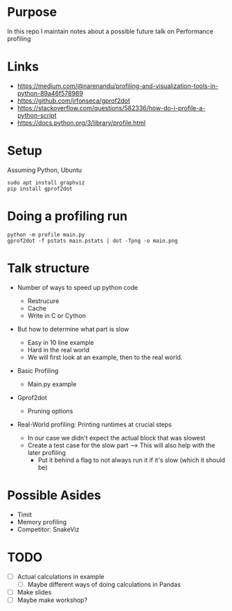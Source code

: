 # Purpose
In this repo I maintain notes about a possible future talk on Performance profiling

# Links
- https://medium.com/@narenandu/profiling-and-visualization-tools-in-python-89a46f578989 
- https://github.com/jrfonseca/gprof2dot
- https://stackoverflow.com/questions/582336/how-do-i-profile-a-python-script
- https://docs.python.org/3/library/profile.html

# Setup
Assuming Python, Ubuntu
```
sudo apt install graphviz
pip install gprof2dot    
```


# Doing a profiling run
```
python -m profile main.py 
gprof2dot -f pstats main.pstats | dot -Tpng -o main.png
```



# Talk structure 
- Number of ways to speed up python code
    - Restrucure
    - Cache
    - Write in C or Cython
- But how to determine what part is slow
    - Easy in 10 line example
    - Hard in the real world
    - We will first look at an example, then to the real world. 

- Basic Profiling
  - Main.py example
- Gprof2dot
    - Pruning options

- Real-World profiling: Printing runtimes at crucial steps
    - In our case we didn't expect the actual block that was slowest
    - Create a test case for the slow part --> This will also help with the later profiling
        - Put it behind a flag to not always run it if it's slow (which it should be) 

# Possible Asides
- Timit
- Memory profiling
- Competitor:  SnakeViz


# TODO
- [ ] Actual calculations in example
  - [ ] Maybe different ways of doing calculations in Pandas
- [ ] Make slides
- [ ] Maybe make workshop?
